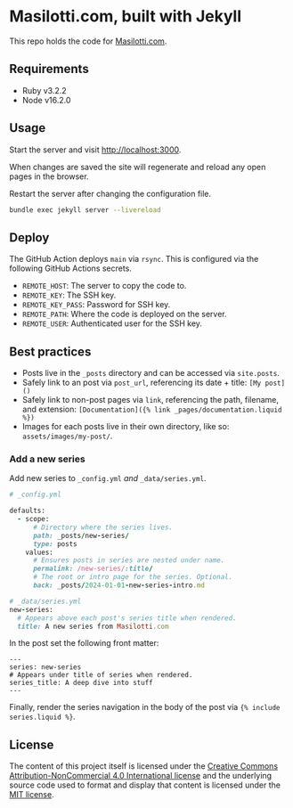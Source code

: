 # Masilotti.com, built with Jekyll

This repo holds the code for [Masilotti.com](https://masilotti.com).

## Requirements

* Ruby v3.2.2
* Node v16.2.0

## Usage

Start the server and visit [http://localhost:3000](http://localhost:3000).

When changes are saved the site will regenerate and reload any open pages in the browser.

Restart the server after changing the configuration file.

```bash
bundle exec jekyll server --livereload
```

## Deploy

The GitHub Action deploys `main` via `rsync`. This is configured via the following GitHub Actions secrets.

* `REMOTE_HOST`: The server to copy the code to.
* `REMOTE_KEY`: The SSH key.
* `REMOTE_KEY_PASS`: Password for SSH key.
* `REMOTE_PATH`: Where the code is deployed on the server.
* `REMOTE_USER`: Authenticated user for the SSH key.

## Best practices

* Posts live in the `_posts` directory and can be accessed via `site.posts`.
* Safely link to an post via `post_url`, referencing its date + title: `[My post]()`
* Safely link to non-post pages via `link`, referencing the path, filename, and extension: `[Documentation]({% link _pages/documentation.liquid %})`
* Images for each posts live in their own directory, like so: `assets/images/my-post/`.

### Add a new series

Add new series to `_config.yml` _and_ `_data/series.yml`.

```ruby
# _config.yml

defaults:
  - scope:
      # Directory where the series lives.
      path: _posts/new-series/
      type: posts
    values:
      # Ensures posts in series are nested under name.
      permalink: /new-series/:title/
      # The root or intro page for the series. Optional.
      back: _posts/2024-01-01-new-series-intro.md
```

```ruby
# _data/series.yml
new-series:
  # Appears above each post's series title when rendered.
  title: A new series from Masilotti.com
```

In the post set the following front matter:
```
---
series: new-series
# Appears under title of series when rendered.
series_title: A deep dive into stuff
---
```

Finally, render the series navigation in the body of the post via `{% include series.liquid %}`.

## License

The content of this project itself is licensed under the [Creative Commons Attribution-NonCommercial 4.0 International license](https://creativecommons.org/licenses/by-nc/4.0/) and the underlying source code used to format and display that content is licensed under the [MIT license](LICENSE.md).
